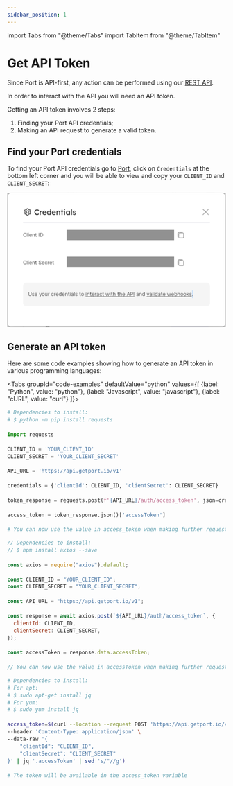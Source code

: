 ```yaml
---
sidebar_position: 1
---
```


import Tabs from "@theme/Tabs"
import TabItem from "@theme/TabItem"

# Get API Token

Since Port is API-first, any action can be performed using our [REST API](../../../api-reference/api-reference.mdx).

In order to interact with the API you will need an API token.

Getting an API token involves 2 steps:

1. Finding your Port API credentials;
2. Making an API request to generate a valid token.

## Find your Port credentials

To find your Port API credentials go to [Port](https://app.getport.io), click on `Credentials` at the bottom left corner and you will be able to view and copy your `CLIENT_ID` and `CLIENT_SECRET`:

<center>

![Port Developer Portal Credentials Modal](../../../../static/img/software-catalog/credentials-modal.png)

</center>

## Generate an API token

Here are some code examples showing how to generate an API token in various programming languages:

<Tabs groupId="code-examples" defaultValue="python" values={[
{label: "Python", value: "python"},
{label: "Javascript", value: "javascript"},
{label: "cURL", value: "curl"}
]}>

<TabItem value="python">

```python showLineNumbers
# Dependencies to install:
# $ python -m pip install requests

import requests

CLIENT_ID = 'YOUR_CLIENT_ID'
CLIENT_SECRET = 'YOUR_CLIENT_SECRET'

API_URL = 'https://api.getport.io/v1'

credentials = {'clientId': CLIENT_ID, 'clientSecret': CLIENT_SECRET}

token_response = requests.post(f'{API_URL}/auth/access_token', json=credentials)

access_token = token_response.json()['accessToken']

# You can now use the value in access_token when making further requests

```

</TabItem>

<TabItem value="javascript">

```javascript showLineNumbers
// Dependencies to install:
// $ npm install axios --save

const axios = require("axios").default;

const CLIENT_ID = "YOUR_CLIENT_ID";
const CLIENT_SECRET = "YOUR_CLIENT_SECRET";

const API_URL = "https://api.getport.io/v1";

const response = await axios.post(`${API_URL}/auth/access_token`, {
  clientId: CLIENT_ID,
  clientSecret: CLIENT_SECRET,
});

const accessToken = response.data.accessToken;

// You can now use the value in accessToken when making further requests
```

</TabItem>

<TabItem value="curl">

```bash showLineNumbers
# Dependencies to install:
# For apt:
# $ sudo apt-get install jq
# For yum:
# $ sudo yum install jq

access_token=$(curl --location --request POST 'https://api.getport.io/v1/auth/access_token' \
--header 'Content-Type: application/json' \
--data-raw '{
    "clientId": "CLIENT_ID",
    "clientSecret": "CLIENT_SECRET"
}' | jq '.accessToken' | sed 's/"//g')

# The token will be available in the access_token variable
```

</TabItem>

</Tabs>
